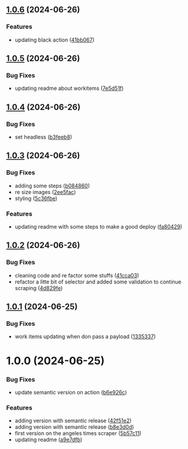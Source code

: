 ## [1.0.6](https://github.com/jcitalan/fresh_news/compare/v1.0.5...v1.0.6) (2024-06-26)


### Features

* updating black action ([41bb067](https://github.com/jcitalan/fresh_news/commit/41bb0675e1176cf1a1a459ca10f95d499d6291b5))

## [1.0.5](https://github.com/jcitalan/fresh_news/compare/v1.0.4...v1.0.5) (2024-06-26)


### Bug Fixes

* updating readme about workitems ([7e5d51f](https://github.com/jcitalan/fresh_news/commit/7e5d51f235b372cc761f0c57e9d2288db3d1ba9f))

## [1.0.4](https://github.com/jcitalan/fresh_news/compare/v1.0.3...v1.0.4) (2024-06-26)


### Bug Fixes

* set headless ([b3feeb8](https://github.com/jcitalan/fresh_news/commit/b3feeb82d71fcccab4396c641fb168f3d9b86494))

## [1.0.3](https://github.com/jcitalan/fresh_news/compare/v1.0.2...v1.0.3) (2024-06-26)


### Bug Fixes

* adding some steps ([b084860](https://github.com/jcitalan/fresh_news/commit/b084860c897e247936c92dcdfcaefbed4dd24999))
* re size images ([2ee5fac](https://github.com/jcitalan/fresh_news/commit/2ee5fac303aa0e867c082efafd9533d0a3f542b9))
* styling ([5c36fbe](https://github.com/jcitalan/fresh_news/commit/5c36fbe1b9374b2e93736d73c4c540b59e89637c))


### Features

* updating readme with some steps to make a good deploy ([fa80429](https://github.com/jcitalan/fresh_news/commit/fa804297b81062af2227820ff60b1957f2647af0))

## [1.0.2](https://github.com/jcitalan/fresh_news/compare/v1.0.1...v1.0.2) (2024-06-26)


### Bug Fixes

* cleaning code and re factor some stuffs ([41cca03](https://github.com/jcitalan/fresh_news/commit/41cca03dc451b61ccfd526eb8d8746b39b5e9ab3))
* refactor a litte bit of selector and added some validation to continue scraping ([4d829fe](https://github.com/jcitalan/fresh_news/commit/4d829feca70c717e43f09a4a49905166c837000f))

## [1.0.1](https://github.com/jcitalan/fresh_news/compare/v1.0.0...v1.0.1) (2024-06-25)


### Bug Fixes

* work items updating when don pass a payload ([1335337](https://github.com/jcitalan/fresh_news/commit/1335337143796749b18281bd4bcec6afd348767f))

# 1.0.0 (2024-06-25)


### Bug Fixes

* update semantic version on action ([b6e926c](https://github.com/jcitalan/fresh_news/commit/b6e926c420e01d93accf9b0430947b8e98cfab62))


### Features

* adding version with semantic release ([42f51e2](https://github.com/jcitalan/fresh_news/commit/42f51e2d14502aa2d18f4465b1d8571b49bf2a64))
* adding version with semantic release ([b8e3d0d](https://github.com/jcitalan/fresh_news/commit/b8e3d0d8fc95ba2cc2dabfadab8e4959d70797b0))
* first version on the angeles times scraper ([5b57c11](https://github.com/jcitalan/fresh_news/commit/5b57c117e8d8b09626aeee7b02d2a91bdddd6424))
* updating readme ([a9e7dfb](https://github.com/jcitalan/fresh_news/commit/a9e7dfbb17e7ee15d13925e9404cfde61cedfef3))
